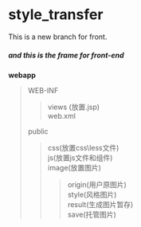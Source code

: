 # style_transfer
This is a new branch for front.
##### and this is the frame for front-end
__webapp__
>  WEB-INF
> > views (放置.jsp)</br>
> > web.xml
> 
> public
>> css(放置css\less文件)</br>
>> js(放置js文件和组件)</br>
>> image(放置图片)
>>> origin(用户原图片)</br>
>>> style(风格图片)</br>
>>> result(生成图片暂存)</br>
>>> save(托管图片)<br>


